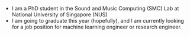 - I am a PhD student in the Sound and Music Computing (SMC) Lab at National University of Singapore (NUS)
- I am going to graduate this year (hopefully), and I am currently looking for a job position for machine learning engineer or research engineer.

<!---
weiwei-ww/weiwei-ww is a ✨ special ✨ repository because its `README.md` (this file) appears on your GitHub profile.
You can click the Preview link to take a look at your changes.
--->
